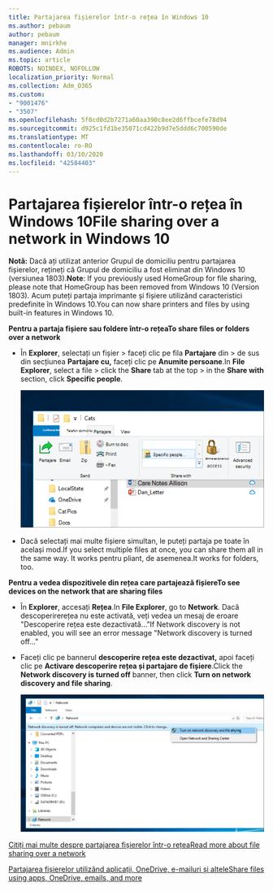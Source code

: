 ```yaml
---
title: Partajarea fișierelor într-o rețea în Windows 10
ms.author: pebaum
author: pebaum
manager: mnirkhe
ms.audience: Admin
ms.topic: article
ROBOTS: NOINDEX, NOFOLLOW
localization_priority: Normal
ms.collection: Adm_O365
ms.custom:
- "9001476"
- "3507"
ms.openlocfilehash: 5f0cd0d2b7271a60aa390c8ee2d6ffbcefe78d94
ms.sourcegitcommit: d925c1fd1be35071cd422b9d7e5ddd6c700590de
ms.translationtype: MT
ms.contentlocale: ro-RO
ms.lasthandoff: 03/10/2020
ms.locfileid: "42584403"
---
```

# <a name="file-sharing-over-a-network-in-windows-10"></a><span data-ttu-id="cac85-102">Partajarea fișierelor într-o rețea în Windows 10</span><span class="sxs-lookup"><span data-stu-id="cac85-102">File sharing over a network in Windows 10</span></span>

<span data-ttu-id="cac85-103">**Notă:** Dacă ați utilizat anterior Grupul de domiciliu pentru partajarea fișierelor, rețineți că Grupul de domiciliu a fost eliminat din Windows 10 (versiunea 1803).</span><span class="sxs-lookup"><span data-stu-id="cac85-103">**Note**: If you previously used HomeGroup for file sharing, please note that HomeGroup has been removed from Windows 10 (Version 1803).</span></span> <span data-ttu-id="cac85-104">Acum puteți partaja imprimante și fișiere utilizând caracteristici predefinite în Windows 10.</span><span class="sxs-lookup"><span data-stu-id="cac85-104">You can now share printers and files by using built-in features in Windows 10.</span></span>

<span data-ttu-id="cac85-105">**Pentru a partaja fișiere sau foldere într-o rețea**</span><span class="sxs-lookup"><span data-stu-id="cac85-105">**To share files or folders over a network**</span></span>

- <span data-ttu-id="cac85-106">În **Explorer**, selectați un fișier > faceți clic pe fila **Partajare** din > de sus din secțiunea **Partajare cu,** faceți clic pe **Anumite persoane**.</span><span class="sxs-lookup"><span data-stu-id="cac85-106">In **File Explorer**, select a file > click the **Share** tab at the top > in the **Share with** section, click **Specific people**.</span></span>

    ![Partajați un fișier cu anumite persoane.](media/share-with-specific-people.png)
          
- <span data-ttu-id="cac85-108">Dacă selectați mai multe fișiere simultan, le puteți partaja pe toate în același mod.</span><span class="sxs-lookup"><span data-stu-id="cac85-108">If you select multiple files at once, you can share them all in the same way.</span></span> <span data-ttu-id="cac85-109">It works pentru pliant, de asemenea.</span><span class="sxs-lookup"><span data-stu-id="cac85-109">It works for folders, too.</span></span>

<span data-ttu-id="cac85-110">**Pentru a vedea dispozitivele din rețea care partajează fișiere**</span><span class="sxs-lookup"><span data-stu-id="cac85-110">**To see devices on the network that are sharing files**</span></span>

- <span data-ttu-id="cac85-111">În **Explorer**, accesați **Rețea**.</span><span class="sxs-lookup"><span data-stu-id="cac85-111">In **File Explorer**, go to **Network**.</span></span> <span data-ttu-id="cac85-112">Dacă descoperirerețea nu este activată, veți vedea un mesaj de eroare "Descoperire rețea este dezactivată..."</span><span class="sxs-lookup"><span data-stu-id="cac85-112">If Network discovery is not enabled, you will see an error message "Network discovery is turned off..."</span></span>

- <span data-ttu-id="cac85-113">Faceți clic pe bannerul **descoperire rețea este dezactivat,** apoi faceți clic pe **Activare descoperire rețea și partajare de fișiere**.</span><span class="sxs-lookup"><span data-stu-id="cac85-113">Click the **Network discovery is turned off** banner, then click **Turn on network discovery and file sharing**.</span></span>

    ![Activați descoperirea rețelei și partajarea de fișiere.](media/turn-on-network-discovery.png)

[<span data-ttu-id="cac85-115">Citiți mai multe despre partajarea fișierelor într-o rețea</span><span class="sxs-lookup"><span data-stu-id="cac85-115">Read more about file sharing over a network</span></span>](https://support.microsoft.com/help/4092694/windows-10-file-sharing-over-a-network)

[<span data-ttu-id="cac85-116">Partajarea fișierelor utilizând aplicații, OneDrive, e-mailuri și altele</span><span class="sxs-lookup"><span data-stu-id="cac85-116">Share files using apps, OneDrive, emails, and more</span></span>](https://support.microsoft.com/help/4027674/windows-10-share-files-in-file-explorer)
